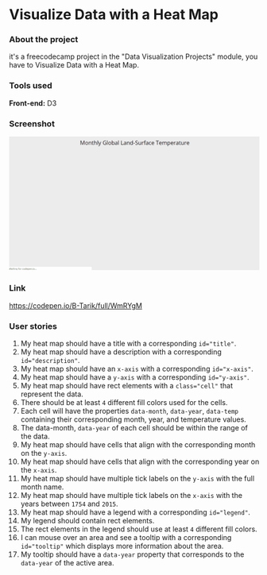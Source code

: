 # Visualize Data with a Heat Map
### About the project

it's a freecodecamp project in the "Data Visualization Projects" module, you have to Visualize Data with a Heat Map.

### Tools used

**Front-end:** D3

### Screenshot

![Screenshot](Screenshot_01.gif "Screenshot")

### Link

https://codepen.io/B-Tarik/full/WmRYgM

### User stories

1. My heat map should have a title with a corresponding ```id="title"```.
2. My heat map should have a description with a corresponding ```id="description"```.
3. My heat map should have an ```x-axis``` with a corresponding ```id="x-axis"```.
4. My heat map should have a ```y-axis``` with a corresponding ```id="y-axis"```.
5. My heat map should have rect elements with a ```class="cell"``` that represent the data.
6. There should be at least ```4``` different fill colors used for the cells.
7. Each cell will have the properties ```data-month```, ```data-year```, ```data-temp``` containing their corresponding month, year, and temperature values.
8. The data-month, ```data-year``` of each cell should be within the range of the data.
9. My heat map should have cells that align with the corresponding month on the ```y-axis```.
10. My heat map should have cells that align with the corresponding year on the ```x-axis```.
11. My heat map should have multiple tick labels on the ```y-axis``` with the full month name.
12. My heat map should have multiple tick labels on the ```x-axis``` with the years between ```1754``` and ```2015```.
13. My heat map should have a legend with a corresponding ```id="legend"```.
14. My legend should contain rect elements.
15. The rect elements in the legend should use at least ```4``` different fill colors.
16. I can mouse over an area and see a tooltip with a corresponding ```id="tooltip"``` which displays more information about the area.
17. My tooltip should have a ```data-year``` property that corresponds to the ```data-year``` of the active area.